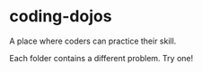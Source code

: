 # coding-dojos
A place where coders can practice their skill.

Each folder contains a different problem. Try one!
